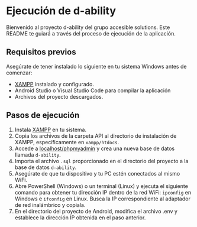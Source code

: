 # Ejecución de d-ability

Bienvenido al proyecto d-ability del grupo accesible solutions. Este README te guiará a través del proceso de ejecución de la aplicación.

## Requisitos previos
Asegúrate de tener instalado lo siguiente en tu sistema Windows antes de comenzar:

- [XAMPP](https://www.apachefriends.org/index.html) instalado y configurado.
- Android Studio o Visual Studio Code para compilar la aplicación
- Archivos del proyecto descargados.

## Pasos de ejecución

1. Instala [XAMPP](https://www.apachefriends.org/index.html) en tu sistema.
2. Copia los archivos de la carpeta API al directorio de instalación de XAMPP, específicamente en `xampp/htdocs`.
3. Accede a [localhost/phpmyadmin](http://localhost/phpmyadmin) y crea una nueva base de datos llamada `d-ability`.
4. Importa el archivo `.sql` proporcionado en el directorio del proyecto a la base de datos `d-ability`.
5. Asegúrate de que tu dispositivo y tu PC estén conectados al mismo WiFi.
6. Abre PowerShell (Windows) o un terminal (Linux) y ejecuta el siguiente comando para obtener tu dirección IP dentro de la red WiFi:
   ```ipconfig``` en Windows e ```ifconfig``` en Linux. Busca la IP correspondiente al adaptador de red inalámbrico y copiala.
7. En el directorio del proyecto de Android, modifica el archivo .env y establece la dirección IP obtenida en el paso anterior.
